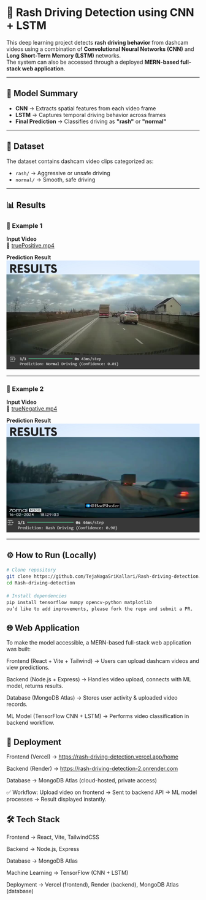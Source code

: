 # 🚗 Rash Driving Detection using CNN + LSTM  

This deep learning project detects **rash driving behavior** from dashcam videos using a combination of **Convolutional Neural Networks (CNN)** and **Long Short-Term Memory (LSTM)** networks.  
The system can also be accessed through a deployed **MERN-based full-stack web application**.  

---

## 🧠 Model Summary  

- **CNN** → Extracts spatial features from each video frame  
- **LSTM** → Captures temporal driving behavior across frames  
- **Final Prediction** → Classifies driving as **"rash"** or **"normal"**  

---

## 📂 Dataset  

The dataset contains dashcam video clips categorized as:  

- `rash/` → Aggressive or unsafe driving  
- `normal/` → Smooth, safe driving  

---

## 📊 Results  

### 🔹 Example 1  

**Input Video**  
🎥 [truePositive.mp4](truePositive.mp4)  

**Prediction Result**  
![Result 1](https://github.com/TejaNagaSriKallari/Rash-driving-detection/raw/main/result1.png)  

---

### 🔹 Example 2  

**Input Video**  
🎥 [trueNegative.mp4](trueNegative.mp4)  

**Prediction Result**  
![Result 2](https://github.com/TejaNagaSriKallari/Rash-driving-detection/raw/main/result2.png)  

---

## ⚙️ How to Run (Locally)  

```bash
# Clone repository
git clone https://github.com/TejaNagaSriKallari/Rash-driving-detection.git
cd Rash-driving-detection

# Install dependencies
pip install tensorflow numpy opencv-python matplotlib
ou’d like to add improvements, please fork the repo and submit a PR.
```

## 🌐 Web Application

To make the model accessible, a MERN-based full-stack web application was built:

Frontend (React + Vite + Tailwind) → Users can upload dashcam videos and view predictions.

Backend (Node.js + Express) → Handles video upload, connects with ML model, returns results.

Database (MongoDB Atlas) → Stores user activity & uploaded video records.

ML Model (TensorFlow CNN + LSTM) → Performs video classification in backend workflow.

## 🚀 Deployment

Frontend (Vercel) → https://rash-driving-detection.vercel.app/home

Backend (Render) → https://rash-driving-detection-2.onrender.com

Database → MongoDB Atlas (cloud-hosted, private access)

✅ Workflow: Upload video on frontend → Sent to backend API → ML model processes → Result displayed instantly.

## 🛠️ Tech Stack

Frontend → React, Vite, TailwindCSS

Backend → Node.js, Express

Database → MongoDB Atlas

Machine Learning → TensorFlow (CNN + LSTM)

Deployment → Vercel (frontend), Render (backend), MongoDB Atlas (database)
